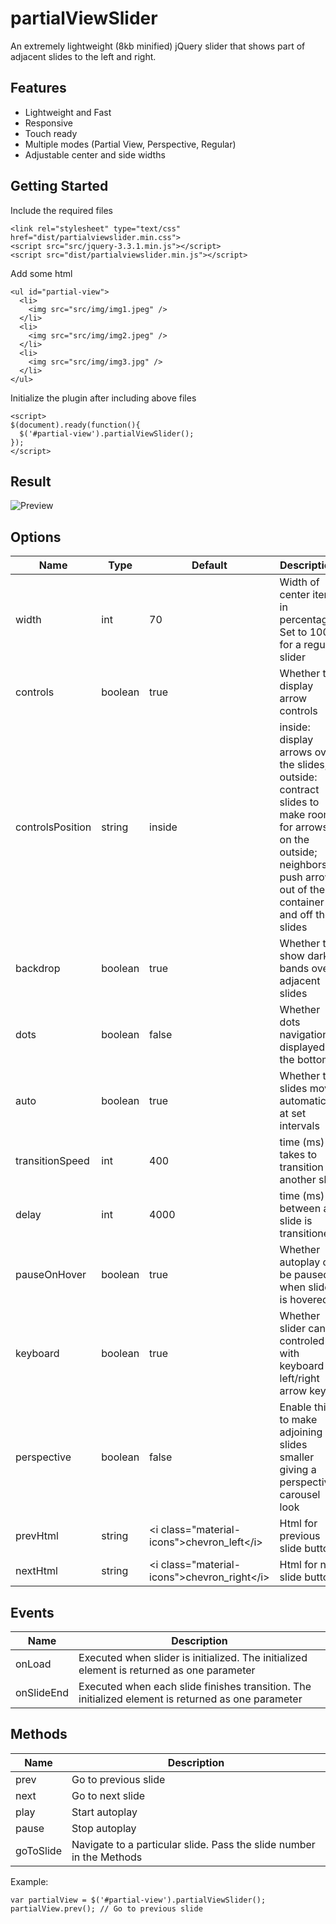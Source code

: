 # partialViewSlider
An extremely lightweight (8kb minified) jQuery slider that shows part of adjacent slides to the left and right.

## Features
* Lightweight and Fast
* Responsive
* Touch ready
* Multiple modes (Partial View, Perspective, Regular)
* Adjustable center and side widths

## Getting Started
Include the required files
```
<link rel="stylesheet" type="text/css" href="dist/partialviewslider.min.css">
<script src="src/jquery-3.3.1.min.js"></script>
<script src="dist/partialviewslider.min.js"></script>
```
Add some html
```
<ul id="partial-view">
  <li>
    <img src="src/img/img1.jpeg" />
  </li>
  <li>
    <img src="src/img/img2.jpeg" />
  </li>
  <li>
    <img src="src/img/img3.jpg" />
  </li>
</ul>
```
Initialize the plugin after including above files
```
<script>
$(document).ready(function(){
  $('#partial-view').partialViewSlider();
});
</script>
```
## Result
![Preview](https://github.com/VeeK727/partialViewSlider/blob/master/src/img/preview.jpg "Result")

## Options
| Name              | Type    | Default | Descriptions  |
| ----------------- |---------| --------| ------------- |
| width             | int     | 70      | Width of center item in percentage. Set to 100% for a regular slider  |
| controls          | boolean | true    | Whether to display arrow controls |
| controlsPosition  | string  | inside  | inside: display arrows over the slides; outside: contract slides to make room for arrows on the outside; neighbors: push arrows out of the container and off the slides |
| backdrop          | boolean | true    | Whether to show dark bands over adjacent slides |
| dots              | boolean | false   | Whether dots navigation is displayed at the bottom  |
| auto              | boolean | true    | Whether the slides move automatically at set intervals  |
| transitionSpeed   | int     | 400     | time (ms) it takes to transition to another slide |
| delay             | int     | 4000    | time (ms) between a slide is transitioned |
| pauseOnHover      | boolean | true    | Whether autoplay can be paused when slider is hovered |
| keyboard          | boolean | true    | Whether slider can be controled with keyboard left/right arrow keys |
| perspective       | boolean | false   | Enable this to make adjoining slides smaller giving a perspective carousel look |
| prevHtml          | string  | \<i class="material-icons">chevron_left\</i>  | Html for previous slide button  |
| nextHtml          | string  | \<i class="material-icons">chevron_right\</i> | Html for next slide button  |

## Events
| Name        | Description |
| ----------- | ------------- |
| onLoad      | Executed when slider is initialized. The initialized element is returned as one parameter |
| onSlideEnd  | Executed when each slide finishes transition. The initialized element is returned as one parameter  |

## Methods
| Name      | Description           |
| --------- | --------------------- |
| prev      | Go to previous slide  |
| next      | Go to next slide      |
| play      | Start autoplay        |
| pause     | Stop autoplay         |
| goToSlide | Navigate to a particular slide. Pass the slide number in the Methods  |

Example:
```
var partialView = $('#partial-view').partialViewSlider();
partialView.prev(); // Go to previous slide
```